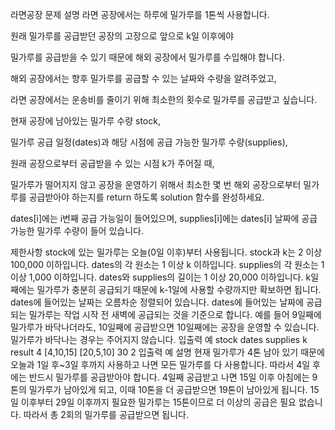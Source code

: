 라면공장
문제 설명
라면 공장에서는 하루에 밀가루를 1톤씩 사용합니다. 

원래 밀가루를 공급받던 공장의 고장으로 앞으로 k일 이후에야 

밀가루를 공급받을 수 있기 때문에 해외 공장에서 밀가루를 수입해야 합니다.

해외 공장에서는 향후 밀가루를 공급할 수 있는 날짜와 수량을 알려주었고, 

라면 공장에서는 운송비를 줄이기 위해 최소한의 횟수로 밀가루를 공급받고 싶습니다.

현재 공장에 남아있는 밀가루 수량 stock, 

밀가루 공급 일정(dates)과 해당 시점에 공급 가능한 밀가루 수량(supplies), 

원래 공장으로부터 공급받을 수 있는 시점 k가 주어질 때, 

밀가루가 떨어지지 않고 공장을 운영하기 위해서 최소한 몇 번 해외 공장으로부터 밀가루를 공급받아야 하는지를 return 하도록 solution 함수를 완성하세요.

dates[i]에는 i번째 공급 가능일이 들어있으며, supplies[i]에는 dates[i] 날짜에 공급 가능한 밀가루 수량이 들어 있습니다.

제한사항
stock에 있는 밀가루는 오늘(0일 이후)부터 사용됩니다.
stock과 k는 2 이상 100,000 이하입니다.
dates의 각 원소는 1 이상 k 이하입니다.
supplies의 각 원소는 1 이상 1,000 이하입니다.
dates와 supplies의 길이는 1 이상 20,000 이하입니다.
k일 째에는 밀가루가 충분히 공급되기 때문에 k-1일에 사용할 수량까지만 확보하면 됩니다.
dates에 들어있는 날짜는 오름차순 정렬되어 있습니다.
dates에 들어있는 날짜에 공급되는 밀가루는 작업 시작 전 새벽에 공급되는 것을 기준으로 합니다. 예를 들어 9일째에 밀가루가 바닥나더라도, 10일째에 공급받으면 10일째에는 공장을 운영할 수 있습니다.
밀가루가 바닥나는 경우는 주어지지 않습니다.
입출력 예
stock	dates	    supplies	k	result
4	    [4,10,15]	[20,5,10]	30	2
입출력 예 설명
현재 밀가루가 4톤 남아 있기 때문에 오늘과 1일 후~3일 후까지 사용하고 
나면 모든 밀가루를 다 사용합니다. 따라서 4일 후에는 반드시 밀가루를 공급받아야 합니다.
4일째 공급받고 나면 15일 이후 아침에는 9톤의 밀가루가 남아있게 되고, 
이때 10톤을 더 공급받으면 19톤이 남아있게 됩니다. 15일 이후부터 29일 이후까지 필요한 밀가루는 15톤이므로 더 이상의 공급은 필요 없습니다.
따라서 총 2회의 밀가루를 공급받으면 됩니다.
